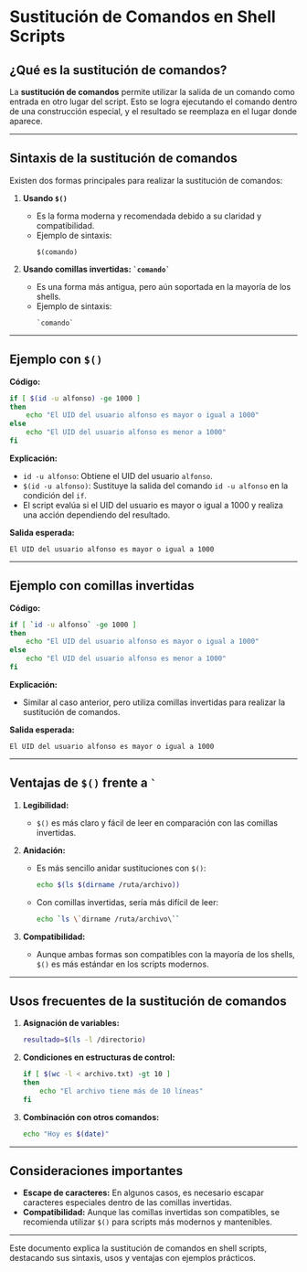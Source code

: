 
# Sustitución de Comandos en Shell Scripts

## ¿Qué es la sustitución de comandos?

La **sustitución de comandos** permite utilizar la salida de un comando como entrada en otro lugar del script. Esto se logra ejecutando el comando dentro de una construcción especial, y el resultado se reemplaza en el lugar donde aparece.

---

## Sintaxis de la sustitución de comandos

Existen dos formas principales para realizar la sustitución de comandos:

1. **Usando `$()`**
   - Es la forma moderna y recomendada debido a su claridad y compatibilidad.
   - Ejemplo de sintaxis:
     ```
     $(comando)
     ```

2. **Usando comillas invertidas: `` `comando` ``**
   - Es una forma más antigua, pero aún soportada en la mayoría de los shells.
   - Ejemplo de sintaxis:
     ```
     `comando`
     ```

---

## Ejemplo con `$()`

**Código:**
```bash
if [ $(id -u alfonso) -ge 1000 ]
then
    echo "El UID del usuario alfonso es mayor o igual a 1000"
else
    echo "El UID del usuario alfonso es menor a 1000"
fi
```

**Explicación:**
- `id -u alfonso`: Obtiene el UID del usuario `alfonso`.
- `$(id -u alfonso)`: Sustituye la salida del comando `id -u alfonso` en la condición del `if`.
- El script evalúa si el UID del usuario es mayor o igual a 1000 y realiza una acción dependiendo del resultado.

**Salida esperada:**
```
El UID del usuario alfonso es mayor o igual a 1000
```

---

## Ejemplo con comillas invertidas

**Código:**
```bash
if [ `id -u alfonso` -ge 1000 ]
then
    echo "El UID del usuario alfonso es mayor o igual a 1000"
else
    echo "El UID del usuario alfonso es menor a 1000"
fi
```

**Explicación:**
- Similar al caso anterior, pero utiliza comillas invertidas para realizar la sustitución de comandos.

**Salida esperada:**
```
El UID del usuario alfonso es mayor o igual a 1000
```

---

## Ventajas de `$()` frente a `` ` ``

1. **Legibilidad:**
   - `$()` es más claro y fácil de leer en comparación con las comillas invertidas.

2. **Anidación:**
   - Es más sencillo anidar sustituciones con `$()`:
     ```bash
     echo $(ls $(dirname /ruta/archivo))
     ```
   - Con comillas invertidas, sería más difícil de leer:
     ```bash
     echo `ls \`dirname /ruta/archivo\``
     ```

3. **Compatibilidad:**
   - Aunque ambas formas son compatibles con la mayoría de los shells, `$()` es más estándar en los scripts modernos.

---

## Usos frecuentes de la sustitución de comandos

1. **Asignación de variables:**
   ```bash
   resultado=$(ls -l /directorio)
   ```

2. **Condiciones en estructuras de control:**
   ```bash
   if [ $(wc -l < archivo.txt) -gt 10 ]
   then
       echo "El archivo tiene más de 10 líneas"
   fi
   ```

3. **Combinación con otros comandos:**
   ```bash
   echo "Hoy es $(date)"
   ```

---

## Consideraciones importantes

- **Escape de caracteres:** En algunos casos, es necesario escapar caracteres especiales dentro de las comillas invertidas.
- **Compatibilidad:** Aunque las comillas invertidas son compatibles, se recomienda utilizar `$()` para scripts más modernos y mantenibles.

---

Este documento explica la sustitución de comandos en shell scripts, destacando sus sintaxis, usos y ventajas con ejemplos prácticos.
